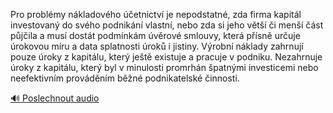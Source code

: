 
Pro problémy nákladového účetnictví je nepodstatné, zda firma kapitál investovaný do svého podnikání vlastní, nebo zda si jeho větší či menší část půjčila a musí dostát podmínkám úvěrové smlouvy, která přísně určuje úrokovou míru a data splatnosti úroků i jistiny. Výrobní náklady zahrnují pouze úroky z kapitálu, který ještě existuje a pracuje v podniku. Nezahrnuje úroky z kapitálu, který byl v minulosti promrhán špatnými investicemi nebo neefektivním prováděním běžné podnikatelské činnosti.

[🔊 Poslechnout audio](/data/7-paragraphs/audio/chapter_63/para_001-Pro-problmy-nkladovho-etnictv-je-nepodstatn.mp3)
